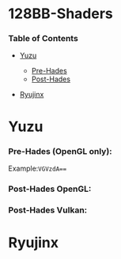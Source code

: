 # 128BB-Shaders
### Table of Contents

- [Yuzu](#Yuzu)
  + [Pre-Hades](#Pre-Hades-OpenGL-only)
  + [Post-Hades](#Post-Hades)


- [Ryujinx](#Ryujinx)


# Yuzu

### Pre-Hades (OpenGL only):
  Example:`VGVzdA==`
  
### Post-Hades OpenGL:

### Post-Hades Vulkan:


# Ryujinx
